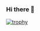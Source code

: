 ### Hi there 👋
[![trophy](https://github-profile-trophy.vercel.app/?username=Xstoudi&theme=onedark)](https://github.com/ryo-ma/github-profile-trophy)

<!--
**Xstoudi/Xstoudi** is a ✨ _special_ ✨ repository because its `README.md` (this file) appears on your GitHub profile.

Here are some ideas to get you started:

- 🔭 I’m currently working on ...
- 🌱 I’m currently learning ...
- 👯 I’m looking to collaborate on ...
- 🤔 I’m looking for help with ...
- 💬 Ask me about ...
- 📫 How to reach me: ...
- 😄 Pronouns: ...
- ⚡ Fun fact: ...
-->
